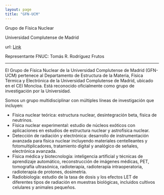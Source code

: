 ```yaml
---
layout: page
title: "GFN-UCM"
---
```


Grupo de Física Nuclear

Universidad Complutense de Madrid

url: [Link](https://www.ucm.es/gfn)

Representante FNUC: Tomás R. Rodríguez Frutos

---

El Grupo de Física Nuclear de la Universidad Complutense de Madrid (GFN-UCM) pertenece al Departamento de Estructura de la Materia, Física Térmica y Electrónica de la Universidad Complutense de Madrid, ubicado en el CEI Moncloa. Está reconocido oficialmente como grupo de investigación por la Universidad.

Somos un grupo multidisciplinar con múltiples líneas de investigación que incluyen:

- Física nuclear teórica: estructura nuclear, desintegración beta, física de neutrinos.
- Física nuclear experimental: estudio de núcleos exóticos con aplicaciones en estudios de estructura nuclear y astrofísica nuclear.
- Detección de radiación y electrónica: desarrollo de instrumentación avanzada para física nuclear incluyendo materiales centelleantes y fotomultiplicadores, tratamiento digital y analógico de señales, electrónica avanzada.
- Física médica y biotecnología: inteligencia artificial y técnicas de aprendizaje automático, reconstrucción de imágenes médicas, PET, tomografía ultrasónica, radioterapia, radioterapia intraoperatoria, radioterapia de protones, dosimetría.
- Radiobiología: estudio de la tasa de dosis y los efectos LET de diferentes tipos de radiación en muestras biológicas, incluidos cultivos celulares y animales pequeños.
